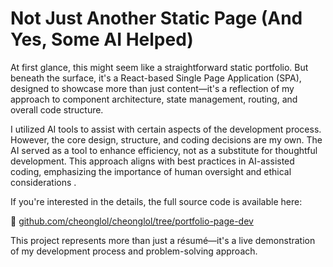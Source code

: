 # Not Just Another Static Page (And Yes, Some AI Helped)

At first glance, this might seem like a straightforward static portfolio. But beneath the surface, it's a React-based Single Page Application (SPA), designed to showcase more than just content—it's a reflection of my approach to component architecture, state management, routing, and overall code structure.

I utilized AI tools to assist with certain aspects of the development process. However, the core design, structure, and coding decisions are my own. The AI served as a tool to enhance efficiency, not as a substitute for thoughtful development. This approach aligns with best practices in AI-assisted coding, emphasizing the importance of human oversight and ethical considerations .

If you're interested in the details, the full source code is available here:

🔗 [github.com/cheonglol/cheonglol/tree/portfolio-page-dev](https://github.com/cheonglol/cheonglol/tree/portfolio-page-dev)

This project represents more than just a résumé—it's a live demonstration of my development process and problem-solving approach.
